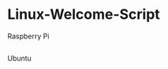 # Linux-Welcome-Script

Raspberry Pi

<img src="https://i.imgur.com/6R7XDLl.png" alt="">

Ubuntu

<img src="https://i.imgur.com/tSwSjts.png" alt="">

